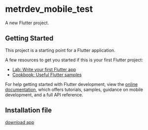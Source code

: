 # metrdev_mobile_test

A new Flutter project.

## Getting Started

This project is a starting point for a Flutter application.

A few resources to get you started if this is your first Flutter project:

- [Lab: Write your first Flutter app](https://docs.flutter.dev/get-started/codelab)
- [Cookbook: Useful Flutter samples](https://docs.flutter.dev/cookbook)

For help getting started with Flutter development, view the
[online documentation](https://docs.flutter.dev/), which offers tutorials,
samples, guidance on mobile development, and a full API reference.

## Installation file
[download app](https://drive.google.com/file/d/1t3V0C5-Ljwua8S-XqHYJbh7nChr-1hqg/view?usp=drive_link)
